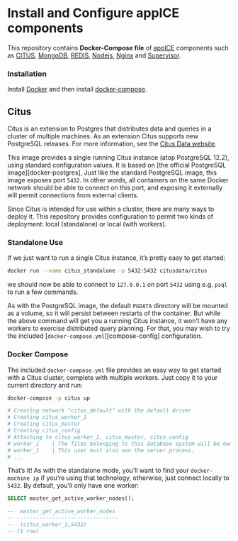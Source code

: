 # Install and Configure appICE components

This repository contains **Docker-Compose file** of [appICE](https://www.appice.io/) components such as [CITUS](https://www.citusdata.com/), [MongoDB](http://www.mongodb.org), [REDIS](https://redis.io/), [Nodejs](https://nodejs.org/en/), [Nginx](https://www.nginx.com/) and [Supervisor](http://supervisord.org/).

### Installation

  Install [Docker](https://docs.docker.com/engine/install/) and then install [docker-compose](https://docs.docker.com/compose/install/).
  
## Citus

Citus is an extension to Postgres that distributes data and queries in a cluster of multiple machines. As an extension Citus supports new PostgreSQL releases. For more information, see the [Citus Data website](https://www.citusdata.com/).

This image provides a single running Citus instance (atop PostgreSQL 12.2), using standard configuration values. It is based on [the official PostgreSQL image][docker-postgres], Just like the standard PostgreSQL image, this image exposes port `5432`. In other words, all containers on the same Docker network should be able to connect on this port, and exposing it externally will permit connections from external clients.

Since Citus is intended for use within a cluster, there are many ways to deploy it. This repository provides configuration to permit two kinds of deployment: local (standalone) or local (with workers).

### Standalone Use

If we just want to run a single Citus instance, it’s pretty easy to get started:

```bash
docker run --name citus_standalone -p 5432:5432 citusdata/citus
```

we should now be able to connect to `127.0.0.1` on port `5432` using e.g. `psql` to run a few commands.

As with the PostgreSQL image, the default `PGDATA` directory will be mounted as a volume, so it will persist between restarts of the container. But while the above command will get you a running Citus instance, it won’t have any workers to exercise distributed query planning. For that, you may wish to try the included [`docker-compose.yml`][compose-config] configuration.

### Docker Compose

The included `docker-compose.yml` file provides an easy way to get started with a Citus cluster, complete with multiple workers. Just copy it to your current directory and run:

```bash
docker-compose -p citus up

# Creating network "citus_default" with the default driver
# Creating citus_worker_1
# Creating citus_master
# Creating citus_config
# Attaching to citus_worker_1, citus_master, citus_config
# worker_1    | The files belonging to this database system will be owned by user "postgres".
# worker_1    | This user must also own the server process.
# ...
```

That’s it! As with the standalone mode, you’ll want to find your `docker-machine ip` if you’re using that technology, otherwise, just connect locally to `5432`. By default, you’ll only have one worker:
```sql
SELECT master_get_active_worker_nodes();

--  master_get_active_worker_nodes
-- --------------------------------
--  (citus_worker_1,5432)
-- (1 row)
